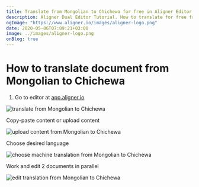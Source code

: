 ```yaml
---
title: Translate from Mongolian to Chichewa for free in Aligner Editor
description: Aligner Dual Editor Tutorial. How to translate for free from Mongolian to Chichewa. Aligner is multilingual document management platform. 
ogImage: "https://www.aligner.io/images/aligner-logo.png"
date: 2020-05-06T07:09:21+03:00
image: ../images/aligner-logo.png
onBlog: true
---
```


# How to translate document from Mongolian to Chichewa

1. Go to editor at [app.aligner.io](https://app.aligner.io "Aligner App web page")

![translate from Mongolian to Chichewa](../aligner-blank-editor.png "translate from Mongolian to Chichewa")

Copy-paste content or upload content

![upload content from Mongolian to Chichewa](../aligner-uploaded-document.png "upload content from Mongolian to Chichewa")

Choose desired language

![choose machine translation from Mongolian to Chichewa](../aligner-language-dropdown.png "choose machine translation from Mongolian to Chichewa")

Work and edit 2 documents in parallel

![edit translation from Mongolian to Chichewa](../aligner-double-sitded-editor.png "edit translation from Mongolian to Chichewa")

